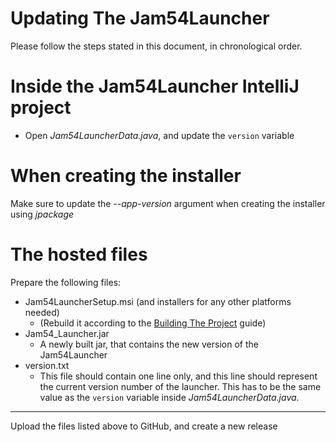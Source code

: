 # Updating The Jam54Launcher
Please follow the steps stated in this document, in chronological order.

# Inside the Jam54Launcher IntelliJ project
- Open *Jam54LauncherData.java*, and update the `version` variable

# When creating the installer
Make sure to update the *--app-version* argument when creating the installer using *jpackage*

# The hosted files
Prepare the following files:
- Jam54LauncherSetup.msi (and installers for any other platforms needed)
    - (Rebuild it according to the [Building The Project](./Documentation/BuildingTheProject.md) guide)
- Jam54_Launcher.jar
    - A newly built jar, that contains the new version of the Jam54Launcher
- version.txt
    - This file should contain one line only, and this line should represent the current version number of the launcher. This has to be the same value as the `version` variable inside *Jam54LauncherData.java*.

---

Upload the files listed above to GitHub, and create a new release